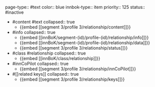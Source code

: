 page-type:: #text
color:: blue
innbok-type:: item
priority:: 125
status:: #inactive

- #content #text
  collapsed:: true
	- {{embed [[segment 3/profile 3/relationship/content]]}}
- #info
  collapsed:: true
	- {{embed [[innBoK/segment-(id)/profile-(id)/relationship/info]]}}
	- {{embed [[innBoK/segment-(id)/profile-(id)/relationship/data]]}}
	- {{embed [[segment 3/profile 3/relationship/status]]}}
- #class #relationship
  collapsed:: true
	- {{embed [[innBoK/class/relationship]]}}
- #innCoPilot
  collapsed:: true
	- {{embed [[segment 3/profile 3/relationship/innCoPilot]]}}
- #[[related keys]]
  collapsed:: true
	- {{embed [[segment 3/profile 3/relationship/keys]]}}


